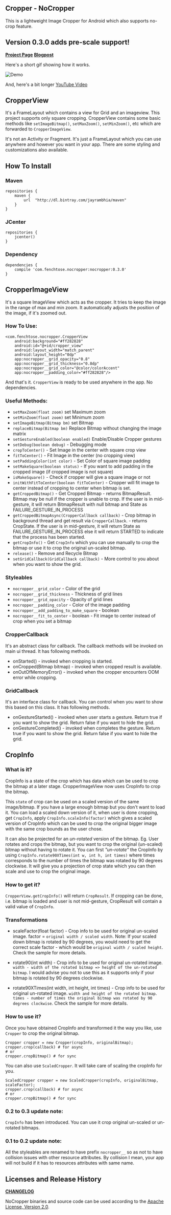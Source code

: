 ## Cropper - NoCropper

This is a lightweight Image Cropper for Android which also supports no-crop feature.

## Version 0.3.0 adds pre-scale support!

**[Project Page](http://www.jayrambhia.com/project/nocropper-library)**
**[Blogpost](http://www.jayrambhia.com/blog/instagram-cropper)**

Here's a short gif showing how it works.

![Demo](https://raw.githubusercontent.com/jayrambhia/CropperNoCropper/master/art/demo1.gif)

And, here's a bit longer [YouTube Video](https://youtu.be/OoYSt2vtdNs)

## CropperView

It's a FrameLayout which contains a view for Grid and an imageview. This project supports only square cropping.
CropperView contains some basic methods like `setImageBitmap()`, `setMaxZoom()`, `setMinZoom()`, etc which are
forwarded to `CropperImageView`.

It's not an Activity or Fragment. It's just a FrameLayout which you can use anywhere and however you want in your app.
There are some styling and customizations also available.

## How To Install

### Maven

    repositories {
        maven {
            url  "http://dl.bintray.com/jayrambhia/maven"
        }
    }

### JCenter

    repositories {
        jcenter()
    }

### Dependency

    dependencies {
        compile 'com.fenchtose.nocropper:nocropper:0.3.0'
    }

## CropperImageView

It's a square ImageView which acts as the cropper. It tries to keep the image in the range of max and min zoom.
It automatically adjusts the position of the image, if it's zoomed out.

### How To Use:

    <com.fenchtose.nocropper.CropperView
        android:background="#ff282828"
        android:id="@+id/cropper_view"
        android:layout_width="match_parent"
        android:layout_height="0dp"
        app:nocropper__grid_opacity="0.8"
        app:nocropper__grid_thickness="0.8dp"
        app:nocropper__grid_color="@color/colorAccent"
        app:nocropper__padding_color="#ff282828"/>
 
And that's it. `CropperView` is ready to be used anywhere in the app. No dependencies.        


### Useful Methods:

 - `setMaxZoom(float zoom)` set Maximum zoom
 - `setMinZoom(float zoom)` set Minimum zoom
 - `setImageBitmap(Bitmap bm)` set Bitmap
 - `replaceBitmap(Bitmap bm)` Replace Bitmap without changing the image matrix
 - `setGestureEnabled(boolean enabled)` Enable/Disable Cropper gestures
 - `setDebug(boolean debug)` - Debugging mode
 - `cropToCenter()` - Set Image in the center with square crop view
 - `fitToCenter()` - Fit Image in the center (no cropping view)
 - `setPaddingColor(int color)` - Set Color of square image padding
 - `setMakeSquare(boolean status)` - If you want to add padding in the cropped image (if cropped image is not square)
 - `isMakeSquare()` - Check if cropper will give a square image or not
 - `initWithFitToCenter(boolean fitToCenter)` - Cropper will fit image to center instead of cropping to center when bitmap is set.
 - `getCroppedBitmap()` - Get Cropped Bitmap - returns BitmapResult. Bitmap may be null if the cropper is unable to crop. If the user is in mid-gesture, it will return BitmapResult with null bitmap and State as FAILURE_GESTURE_IN_PROCESS
 - `getCroppedBitmapAsync(CropperCallback callback)` - Crop bitmap in background thread and get result via `CropperCallback`. - returns CropState. If the user is in mid-gesture, it will return State as FAILURE_GESTURE_IN_PROCESS else it will return STARTED to indicate that the process has been started.
 - `getCropInfo()` - Get `CropInfo` which you can use manually to crop the bitmap or use it to crop the original un-scaled bitmap.
 - `release()` - Remove and Recycle Bitmap
 - `setGridCallback(GridCallback callback)` - More control to you about when you want to show the grid.

### Styleables

 - `nocropper__grid_color` - Color of the grid
 - `nocropper__grid_thickness` - Thickness of grid lines
 - `nocropper__grid_opacity` - Opacity of grid lines
 - `nocropper__padding_color` - Color of the image padding
 - `nocropper__add_padding_to_make_square` - boolean
 - `nocropper__fit_to_center` - boolean - Fit image to center instead of crop when you set a bitmap

### CropperCallback

It's an abstract class for callback. The callback methods will be invoked on main ui thread. It has following methods.

 - onStarted() - invoked when cropping is started.
 - onCropped(Bitmap bitmap) - invoked when cropped result is available.
 - onOutOfMemoryError() - invoked when the cropper encounters OOM error while cropping.

### GridCallback

It's an interface class for callback. You can control when you want to show this based on this class. It has following methods.

 - onGestureStarted() - invoked when user starts a gesture. Return true if you want to show the grid. Return false if you want to hide the grid.
 - onGestureCompleted() - invoked when completes the gesture. Return true if you want to show the grid. Return false if you want to hide the grid.

## CropInfo

 ### What is it?
 CropInfo is a state of the crop which has data which can be used to crop the bitmap at a later stage. CropperImageView now uses
 CropInfo to crop the bitmap.

 This `state` of crop can be used on a scaled version of the same image/bitmap. If you have a large
 enough bitmap but you don't want to load it.
 You can load a scaled down version of it, when user is done cropping, get `CropInfo`,
 apply `CropInfo.scaleInfo(factor)` which gives a scaled version of CropInfo which can be used to crop the original bigger image with
 the same crop bounds as the user chose.

 It can also be projected for an *un-rotated* version of the bitmap. Eg. User rotates and crops the bitmap, but you want
 to crop the original (un-scaled) bitmap without having to rotate it. You can first *"un-rotate"* the CropInfo by using
 `CropInfo.rotate90XTimes(int w, int h, int times)` where times corresponds to the number of times the bitmap was rotated by 90 degrees
 clockwise. It will give you a projection of crop state which you can then scale and use to crop the original image.

 ### How to get it?

  `CropperView.getCropInfo()` will return `CropResult`. If cropping can be done, i.e. bitmap is loaded and user is not mid-gesture, CropResult
  will contain a valid value of `CropInfo`.

 ### Transformations

  - scaleFactor(float factor) - Crop info to be used for original un-scaled image. factor = `original width / scaled width`.
   Note: If your scaled down bitmap is rotated by 90 degrees, you would need to get the correct scale factor - which would be `original width / scaled height`.
   Check the sample for more details.

  - rotate90(int width) - Crop info to be used for original un-rotated image. `width - width of the rotated bitmap => height of the un-rotated bitmap`.
    I would advise you not to use this as it supports only if your bitmap is rotated by 90 degrees clockwise.

  - rotate90XTimes(int width, int height, int times) -  Crop info to be used for original un-rotated image. `width and height of the rotated bitmap`. `times - number of times the original bitmap was rotated by 90 degrees clockwise`.
   Check the sample for more details.

 ### How to use it?
 Once you have obtained CropInfo and transformed it the way you like, use `Cropper` to crop the original bitmap.
 ```
 Cropper cropper = new Cropper(cropInfo, originalBitmap);
 cropper.crop(callback) # for async
 # or
 cropper.cropBitmap() # for sync
 ```

 You can also use `ScaledCropper`. It will take care of scaling the cropInfo for you.
 ```
 ScaledCropper cropper = new ScaledCropper(cropInfo, originalBitmap, scaleFactor);
 cropper.crop(callback) # for async
 # or
 cropper.cropBitmap() # for sync
 ```

### 0.2 to 0.3 update note:
`CropInfo` has been introduced. You can use it crop original un-scaled or un-rotated bitmaps.

### 0.1 to 0.2 update note:

All the styleables are renamed to have prefix `nocropper__` so as not to have collision issues with other resource attributes. By collision I mean, your app will not
build if it has to resources attributes with same name.

## Licenses and Release History

**[CHANGELOG](https://github.com/jayrambhia/CropperNoCropper/blob/master/Changelog.md)**

NoCropper binaries and source code can be used according to the [Apache License, Version 2.0](https://github.com/jayrambhia/CropperNoCropper/blob/master/License).

